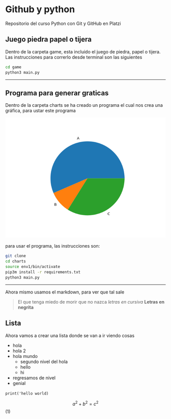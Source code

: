 # Github y python

Repositorio del curso Python con Git y GitHub en Platzi

## Juego piedra papel o tijera

Dentro de la carpeta game, esta incluido el juego de piedra, papel o tijera. Las instrucciones para correrlo desde terminal son las siguientes

```sh
cd game
python3 main.py
```

-----------------

## Programa para generar graticas

Dentro de la carpeta charts se ha creado un programa el cual nos crea una gráfica, para ustar este programa

![Grafica creada con el programa main.py dentro de la carpeta charts](charts/pie.png)

para usar el programa, las instrucciones son:

```sh
git clone
cd charts
source env1/bin/activate
pip3m install -r requirements.txt
python3 main.py
```

-----------------

Ahora mismo usamos el markdown, para ver que tal sale
>El que tenga miedo de morir que no nazca
*letras en cursiva*
**Letras en negrita**

## Lista

Ahora vamos a crear una lista donde se van a ir viendo cosas

- hola
- hola 2
- hola mundo
  - segundo nivel del hola
  - hello
  - hi
- regresamos de nivel
- genial

`print('hello world)`

$$ a^2 + b^2 = c^2 $$ (1)
